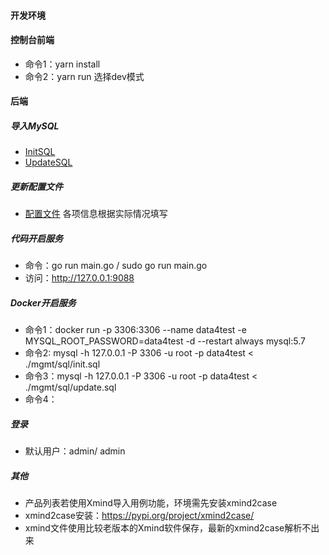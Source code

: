 #### 开发环境
#### 控制台前端
- 命令1：yarn install
- 命令2：yarn run  选择dev模式

#### 后端
##### 导入MySQL
- [InitSQL](../../../sql/init.sql)
- [UpdateSQL](../../sql/update.sql) 

##### 更新配置文件
- [配置文件](../../../../config.json)  各项信息根据实际情况填写

##### 代码开启服务
- 命令：go run main.go / sudo go run main.go
- 访问：http://127.0.0.1:9088

##### Docker开启服务
- 命令1：docker run -p 3306:3306 --name data4test -e MYSQL_ROOT_PASSWORD=data4test -d --restart always mysql:5.7
- 命令2: mysql -h 127.0.0.1 -P 3306 -u root -p data4test < ./mgmt/sql/init.sql
- 命令3：mysql -h 127.0.0.1 -P 3306 -u root -p data4test < ./mgmt/sql/update.sql
- 命令4：

##### 登录
- 默认用户：admin/ admin

##### 其他
- 产品列表若使用Xmind导入用例功能，环境需先安装xmind2case
- xmind2case安装：https://pypi.org/project/xmind2case/
- xmind文件使用比较老版本的Xmind软件保存，最新的xmind2case解析不出来